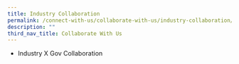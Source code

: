 ```yaml
---
title: Industry Collaboration
permalink: /connect-with-us/collaborate-with-us/industry-collaboration/
description: ""
third_nav_title: Collaborate With Us
---
```

* Industry X Gov Collaboration